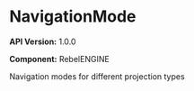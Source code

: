 # NavigationMode

**API Version:** 1.0.0

**Component:** RebelENGINE

Navigation modes for different projection types

